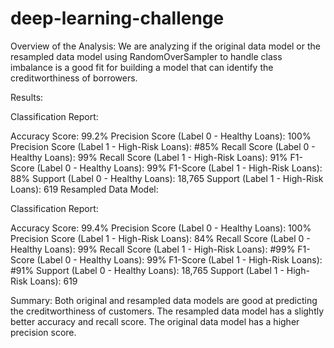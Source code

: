 # deep-learning-challenge

Overview of the Analysis:
We are analyzing if the original data model or the resampled data model using RandomOverSampler to handle class imbalance is a good fit for building a model that can identify the creditworthiness of borrowers.

Results:

Classification Report:

Accuracy Score: 99.2%
Precision Score (Label 0 - Healthy Loans): 100%
Precision Score (Label 1 - High-Risk Loans): #85%
Recall Score (Label 0 - Healthy Loans): 99%
Recall Score (Label 1 - High-Risk Loans): 91%
F1-Score (Label 0 - Healthy Loans): 99%
F1-Score (Label 1 - High-Risk Loans): 88%
Support (Label 0 - Healthy Loans): 18,765
Support (Label 1 - High-Risk Loans): 619
Resampled Data Model:

Classification Report:

Accuracy Score: 99.4%
Precision Score (Label 0 - Healthy Loans): 100%
Precision Score (Label 1 - High-Risk Loans): 84%
Recall Score (Label 0 - Healthy Loans): 99%
Recall Score (Label 1 - High-Risk Loans): #99%
F1-Score (Label 0 - Healthy Loans): 99%
F1-Score (Label 1 - High-Risk Loans): #91%
Support (Label 0 - Healthy Loans): 18,765
Support (Label 1 - High-Risk Loans): 619

Summary:
Both original and resampled data models are good at predicting the creditworthiness of customers. The resampled data model has a slightly better accuracy and recall score. The original data model has a higher precision score.
